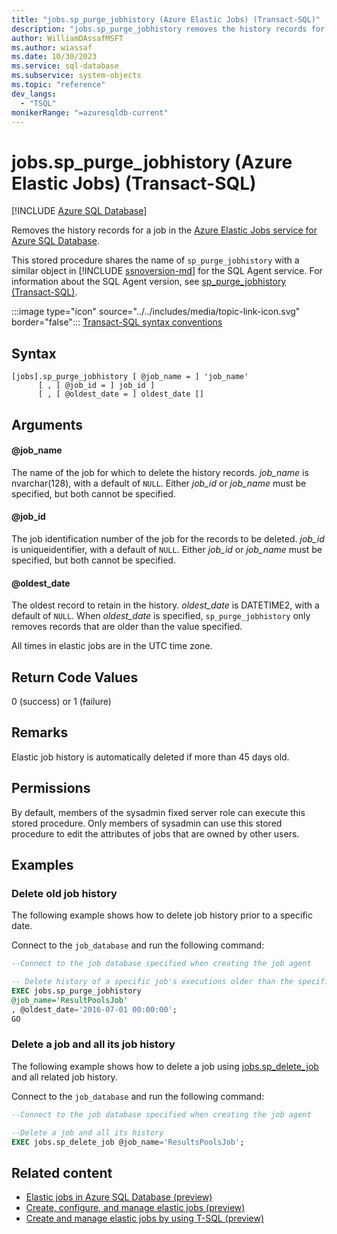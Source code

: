 ```yaml
---
title: "jobs.sp_purge_jobhistory (Azure Elastic Jobs) (Transact-SQL)"
description: "jobs.sp_purge_jobhistory removes the history records for a job created in the Azure Elastic Jobs service for Azure SQL Database."
author: WilliamDAssafMSFT
ms.author: wiassaf
ms.date: 10/30/2023
ms.service: sql-database
ms.subservice: system-objects
ms.topic: "reference"
dev_langs:
  - "TSQL"
monikerRange: "=azuresqldb-current"
---
```

# jobs.sp_purge_jobhistory (Azure Elastic Jobs) (Transact-SQL)

[!INCLUDE [Azure SQL Database](../../includes/applies-to-version/asdb.md)]

Removes the history records for a job in the [Azure Elastic Jobs service for Azure SQL Database](/azure/azure-sql/database/elastic-jobs-overview?view=azuresql-db&preserve-view=true).

This stored procedure shares the name of `sp_purge_jobhistory` with a similar object in [!INCLUDE [ssnoversion-md](../../includes/ssnoversion-md.md)] for the SQL Agent service. For information about the SQL Agent version, see [sp_purge_jobhistory (Transact-SQL)](sp-purge-jobhistory-transact-sql.md).

:::image type="icon" source="../../includes/media/topic-link-icon.svg" border="false"::: [Transact-SQL syntax conventions](../../t-sql/language-elements/transact-sql-syntax-conventions-transact-sql.md)

## Syntax

```syntaxsql
[jobs].sp_purge_jobhistory [ @job_name = ] 'job_name'
      [ , [ @job_id = ] job_id ]
      [ , [ @oldest_date = ] oldest_date []
```

## Arguments

#### @job_name

The name of the job for which to delete the history records. *job_name* is nvarchar(128), with a default of `NULL`. Either *job_id* or *job_name* must be specified, but both cannot be specified.

#### @job_id 

 The job identification number of the job for the records to be deleted. *job_id* is uniqueidentifier, with a default of `NULL`. Either *job_id* or *job_name* must be specified, but both cannot be specified.

#### @oldest_date 
 The oldest record to retain in the history. *oldest_date* is DATETIME2, with a default of `NULL`. When *oldest_date* is specified, `sp_purge_jobhistory` only removes records that are older than the value specified.

 All times in elastic jobs are in the UTC time zone.

## Return Code Values

0 (success) or 1 (failure)

## Remarks

Elastic job history is automatically deleted if more than 45 days old.

## Permissions

By default, members of the sysadmin fixed server role can execute this stored procedure.  Only members of sysadmin can use this stored procedure to edit the attributes of jobs that are owned by other users.

## Examples

### Delete old job history

The following example shows how to delete job history prior to a specific date.  

Connect to the `job_database` and run the following command:

```sql
--Connect to the job database specified when creating the job agent

-- Delete history of a specific job's executions older than the specified date
EXEC jobs.sp_purge_jobhistory 
@job_name='ResultPoolsJob'
, @oldest_date='2016-07-01 00:00:00';
GO
```

### Delete a job and all its job history

The following example shows how to delete a job using [jobs.sp_delete_job](sp-delete-job-elastic-jobs-transact-sql.md) and all related job history.  

Connect to the `job_database` and run the following command:

```sql
--Connect to the job database specified when creating the job agent

--Delete a job and all its history
EXEC jobs.sp_delete_job @job_name='ResultsPoolsJob';
```

## Related content

- [Elastic jobs in Azure SQL Database (preview)](/azure/azure-sql/database/elastic-jobs-overview?view=azuresql-db&preserve-view=true)
- [Create, configure, and manage elastic jobs (preview)](/azure/azure-sql/database/elastic-jobs-tutorial?view=azuresql-db&preserve-view=true)
- [Create and manage elastic jobs by using T-SQL (preview)](/azure/azure-sql/database/elastic-jobs-tsql-create-manage?view=azuresql-db&preserve-view=true)